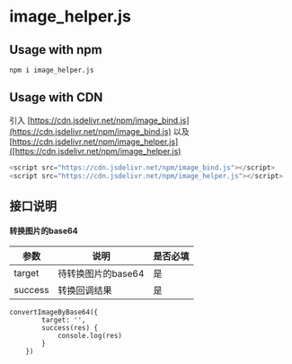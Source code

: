 # image_helper.js

## Usage with npm

```
npm i image_helper.js
```

## Usage with CDN

引入
[https://cdn.jsdelivr.net/npm/image_bind.js](https://cdn.jsdelivr.net/npm/image_bind.js)
以及 [https://cdn.jsdelivr.net/npm/image_helper.js]([https://cdn.jsdelivr.net/npm/image_helper.js)

```js
<script src="https://cdn.jsdelivr.net/npm/image_bind.js"></script>
<script src="https://cdn.jsdelivr.net/npm/image_helper.js"></script>
```
## 接口说明

#### 转换图片的base64

| 参数        | 说明                                                           | 是否必填 |
| ----------- | ------------------------------------------------------------ | -------- |
| target   | 待转换图片的base64                              | 是       |
| success   | 转换回调结果                            | 是       |
```
convertImageByBase64({
        target: '',
        success(res) {
            console.log(res)
        }
    })
```
